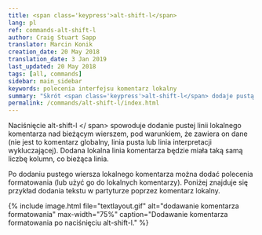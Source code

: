 ```yaml
---
title: <span class='keypress'>alt-shift-l</span>
lang: pl
ref: commands-alt-shift-l
author: Craig Stuart Sapp
translator: Marcin Konik
creation_date: 20 May 2018
translation_date: 3 Jan 2019
last_updated: 20 May 2018
tags: [all, commands]
sidebar: main_sidebar
keywords: polecenia interfejsu komentarz lokalny
summary: "Skrót <span class='keypress'>alt-shift-l</span> dodaje pustą linię komentarza lokalnego powyżej bieżącego wiersza danych."
permalink: /commands/alt-shift-l/index.html
---
```


Naciśnięcie <span class = "keypress"> alt-shift-l </ span> spowoduje dodanie
pustej linii lokalnego komentarza nad bieżącym wierszem, pod warunkiem, że zawiera on dane
(nie jest to komentarz globalny, linia pusta lub linia interpretacji wykluczającej).
Dodana lokalna linia komentarza będzie miała taką samą liczbę kolumn, co bieżąca linia.

Po dodaniu pustego wiersza lokalnego komentarza można dodać polecenia formatowania
(lub użyć go do lokalnych komentarzy). Poniżej znajduje się przykład dodania tekstu w
partyturze poprzez komentarz lokalny.

{% include image.html
	file="textlayout.gif"
	alt="dodawanie komentarza formatowania"
	max-width="75%"
	caption="Dodawanie komentarza formatowania po naciśnięciu alt-shift-l."
%}

